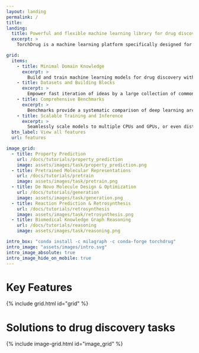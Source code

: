 ```yaml
---
layout: landing
permalink: /
title:
landing:
  title: Powerful and flexible machine learning library for drug discovery
  excerpt: > 
    TorchDrug is a machine learning platform specifically designed for drug discovery on top of Pytorch. The core machine learning techniques incude graph machine learnining (graph neural networks, geometric deep learning, and knowledg graphs), deep generative models and reinforement learning.  It provides a comprehensive and flexible interface to support rapid protoyping of machine learning models for drug discovery.

grid:
  items:
    - title: Minimal Domain Knowledge
      excerpt: >
        Build and train machine learning models for drug discovery with minimal domain knowledge.
    - title: Datasets and Building Blocks
      excerpt: >
        Empower fast iteration of ideas by a large collection of common datasets and building blocks.
    - title: Comprehensive Benchmarks
      excerpt: >
        Benchmarks provide a systematic comparison of deep learning architectures for drug discovery.
    - title: Scalable Training and Inference
      excerpt: >
        Seamlessly scale models to multiple CPUs and GPUs, or even distributed settings.
  btn_label: View all features
  url: features

image_grid:
  - title: Property Prediction
    url: /docs/tutorials/property_prediction
    image: assets/images/task/property_prediction.png
  - title: Pretrained Molecular Representations
    url: /docs/tutorials/pretrain
    image: assets/images/task/pretrain.png
  - title: De Novo Molecule Design & Optimization
    url: /docs/tutorials/generation
    image: assets/images/task/generation.png
  - title: Reaction Prediction & Retrosynthesis
    url: /docs/tutorials/retrosynthesis
    image: assets/images/task/retrosynthesis.png
  - title: Biomedical Knowledge Graph Reasoning
    url: /docs/tutorials/reasoning
    image: assets/images/task/reasoning.png

intro_box: "conda install -c milagraph -c conda-forge torchdrug"
intro_image: "assets/images/intro.svg"
intro_image_absolute: true
intro_image_hide_on_mobile: true
---
```


# Key Features

{% include grid.html id="grid" %}

# Solutions to drug discovery tasks

{% include image-grid.html id="image_grid" %}

